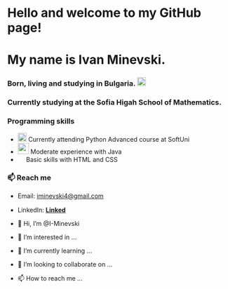 # Hello and welcome to my GitHub page!
# My name is Ivan Minevski.
### Born, living and studying in Bulgaria. <img width="20" src="https://emojipedia-us.s3.dualstack.us-west-1.amazonaws.com/thumbs/160/apple/325/flag-bulgaria_1f1e7-1f1ec.png"> 
### Currently studying at the Sofia Higah School of Mathematics.


### Programming skills
- <img width="20" src="https://user-images.githubusercontent.com/112943652/204306560-fd4a804a-ed48-4b1d-a81c-162bc286d612.png"> Currently attending Python Advanced course at SoftUni
- <img width="25" src="https://icon-library.com/images/java-icon-images/java-icon-images-0.jpg"> Moderate experience with Java
- <img width="15" src="https://skillicons.dev/icons?i=html"> Basic skills with HTML and CSS

### 📫 Reach me
- Email: iminevski4@gmail.com
- LinkedIn: <a href="https://www.linkedin.com/in/ivan-minevski-41b79b25b/">**Linked**<img width="15" src="https://user-images.githubusercontent.com/112943652/204323974-4c914872-a8f2-44d6-9200-43b8be2f9244.png"></a>



- 👋 Hi, I’m @I-Minevski
- 👀 I’m interested in ...
- 🌱 I’m currently learning ...
- 💞️ I’m looking to collaborate on ...
- 📫 How to reach me ...

<!---
I-Minevski/I-Minevski is a ✨ special ✨ repository because its `README.md` (this file) appears on your GitHub profile.
You can click the Preview link to take a look at your changes.
--->
